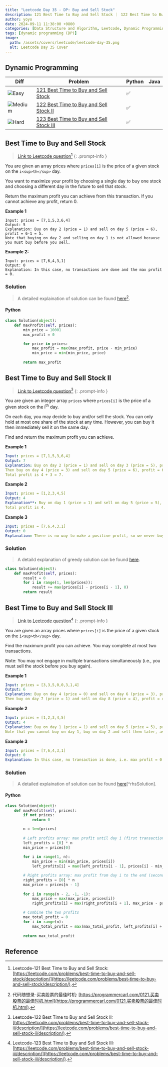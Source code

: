 ```yaml
---
title: "Leetcode Day 35 - DP: Buy and Sell Stock"
description: 121 Best Time to Buy and Sell Stock ｜ 122 Best Time to Buy and Sell Stock II | 123 Best Time to Buy and Sell Stock III
author: yoyo
date: 2024-09-11 11:38:00 +0800
categories: [Data Structure and Algorithm, Leetcode, Dynamic Programming]
tags: [dynamic programming (DP)]
image:
  path: /assets/covers/leetcode/leetcode-day-35.png
  alt: Leetcode Day 35 Cover
---
```


## Dynamic Programming

| Diff                                                                                                | Problem                                                                                 | Python | Java |
|-----------------------------------------------------------------------------------------------------|-----------------------------------------------------------------------------------------|--------|------|
| ![Easy](https://img.shields.io/badge/Easy-brightgreen)                                               | [121 Best Time to Buy and Sell Stock](#best-time-to-buy-and-sell-stock)               |✅      |      |
| ![Medium](https://img.shields.io/badge/Medium-yellow)                                               | [122 Best Time to Buy and Sell Stock II](#best-time-to-buy-and-sell-stock-ii)         |✅      |      |
| ![Hard](https://img.shields.io/badge/Hard-red)                                              | [123 Best Time to Buy and Sell Stock III](#best-time-to-buy-and-sell-stock-iii)       |✅      |      |


## Best Time to Buy and Sell Stock

> [Link to Leetcode question](https://leetcode.com/problems/best-time-to-buy-and-sell-stock/description/)[^bttbass]
{: .prompt-info }

You are given an array prices where `prices[i]` is the price of a given stock on the `i<sup>th</sup>` day.

You want to maximize your profit by choosing a single day to buy one stock and choosing a different day in the future to sell that stock.

Return the maximum profit you can achieve from this transaction. If you cannot achieve any profit, return 0.

**Example 1**

```
Input: prices = [7,1,5,3,6,4]
Output: 5
Explanation: Buy on day 2 (price = 1) and sell on day 5 (price = 6), profit = 6-1 = 5.
Note that buying on day 2 and selling on day 1 is not allowed because you must buy before you sell.
```

**Example 2:**

```
Input: prices = [7,6,4,3,1]
Output: 0
Explanation: In this case, no transactions are done and the max profit = 0.
```

### Solution

> A detailed explaination of solution can be found [here](https://programmercarl.com/0121.买卖股票的最佳时机.html)[^bttbassSolution].

#### Python

```python
class Solution(object):
    def maxProfit(self, prices):
        min_price = 10001
        max_profit = 0

        for price in prices:
            max_profit = max(max_profit, price - min_price)
            min_price = min(min_price, price)
        
        return max_profit
```

## Best Time to Buy and Sell Stock II

> [Link to Leetcode question](https://leetcode.com/problems/best-time-to-buy-and-sell-stock-ii/description/)[^bttbassii]
{: .prompt-info }

You are given an integer array `prices` where `prices[i]` is the price of a given stock on the i<sup>th</sup> day.

On each day, you may decide to buy and/or sell the stock. You can only hold at most one share of the stock at any time. However, you can buy it then immediately sell it on the same day.

Find and return the maximum profit you can achieve.

**Example 1**

```yml
Input: prices = [7,1,5,3,6,4]
Output: 7
Explanation: Buy on day 2 (price = 1) and sell on day 3 (price = 5), profit = 5-1 = 4.
Then buy on day 4 (price = 3) and sell on day 5 (price = 6), profit = 6-3 = 3.
Total profit is 4 + 3 = 7.
```

**Example 2**

```yml
Input: prices = [1,2,3,4,5]
Output: 4
Explanation**: Buy on day 1 (price = 1) and sell on day 5 (price = 5), profit = 5-1 = 4.
Total profit is 4.
```
**Example 3**

```yml
Input: prices = [7,6,4,3,1]
Output: 0
Explanation: There is no way to make a positive profit, so we never buy the stock to achieve the maximum profit of 0.
```

### Solution

> A detaild explanation of greedy solution can be found [here](https://yuyulyu.github.io/posts/leetcode-day-24/#best-time-to-buy-and-sell-stock-ii).

```python
class Solution(object):
    def maxProfit(self, prices):
        result = 0
        for i in range(1, len(prices)):
            result += max(prices[i] - prices[i - 1], 0)
        return result
```


## Best Time to Buy and Sell Stock III

> [Link to Leetcode question](https://leetcode.com/problems/best-time-to-buy-and-sell-stock-iii/description/)[^bttbassiii]
{: .prompt-info }

You are given an array prices where `prices[i]` is the price of a given stock on the `i<sup>th</sup>` day.

Find the maximum profit you can achieve. You may complete at most two transactions.

Note: You may not engage in multiple transactions simultaneously (i.e., you must sell the stock before you buy again).

**Example 1**

```yml
Input: prices = [3,3,5,0,0,3,1,4]
Output: 6
Explanation: Buy on day 4 (price = 0) and sell on day 6 (price = 3), profit = 3-0 = 3.
Then buy on day 7 (price = 1) and sell on day 8 (price = 4), profit = 4-1 = 3.
```

**Example 2**

```yml
Input: prices = [1,2,3,4,5]
Output: 4
Explanation: Buy on day 1 (price = 1) and sell on day 5 (price = 5), profit = 5-1 = 4.
Note that you cannot buy on day 1, buy on day 2 and sell them later, as you are engaging multiple transactions at the same time. You must sell before buying again.
```

**Example 3**

```yml
Input: prices = [7,6,4,3,1]
Output: 0
Explanation: In this case, no transaction is done, i.e. max profit = 0.
```

### Solution

> A detailed explaination of solution can be found [here](https://programmercarl.com/0123.买卖股票的最佳时机III.html)[^rhsSolution].


#### Python

```python
class Solution(object):
    def maxProfit(self, prices):
        if not prices:
            return 0

        n = len(prices)
        
        # Left profits array: max profit until day i (first transaction)
        left_profits = [0] * n
        min_price = prices[0]
        
        for i in range(1, n):
            min_price = min(min_price, prices[i])
            left_profits[i] = max(left_profits[i - 1], prices[i] - min_price)

        # Right profits array: max profit from day i to the end (second transaction)
        right_profits = [0] * n
        max_price = prices[n - 1]
        
        for i in range(n - 2, -1, -1):
            max_price = max(max_price, prices[i])
            right_profits[i] = max(right_profits[i + 1], max_price - prices[i])

        # Combine the two profits
        max_total_profit = 0
        for i in range(n):
            max_total_profit = max(max_total_profit, left_profits[i] + right_profits[i])
        
        return max_total_profit
```



## Reference

[^bttbass]:Leetcode-121 Best Time to Buy and Sell Stock: [https://leetcode.com/problems/best-time-to-buy-and-sell-stock/description/](https://leetcode.com/problems/best-time-to-buy-and-sell-stock/description/).
[^bttbassSolution]:代码随想录-买卖股票的最佳时机: [https://programmercarl.com/0121.买卖股票的最佳时机.html](https://programmercarl.com/0121.买卖股票的最佳时机.html).
[^bttbassii]:Leetcode-122 Best Time to Buy and Sell Stock II: [https://leetcode.com/problems/best-time-to-buy-and-sell-stock-ii/description/](https://leetcode.com/problems/best-time-to-buy-and-sell-stock-ii/description/).
[^bttbassiiSolution]:代码随想录-买卖股票的最佳时机II: [https://programmercarl.com/0122.买卖股票的最佳时机II（动态规划）.html](https://programmercarl.com/0122.买卖股票的最佳时机II（动态规划）.html).
[^bttbassiii]:Leetcode-123 Best Time to Buy and Sell Stock III: [https://leetcode.com/problems/best-time-to-buy-and-sell-stock-iii/description/](https://leetcode.com/problems/best-time-to-buy-and-sell-stock-iii/description/).
[^bttbassiiiSolution]:代码随想录-买卖股票的最佳时机III: [https://programmercarl.com/0123.买卖股票的最佳时机III.html](https://programmercarl.com/0123.买卖股票的最佳时机III.html).


